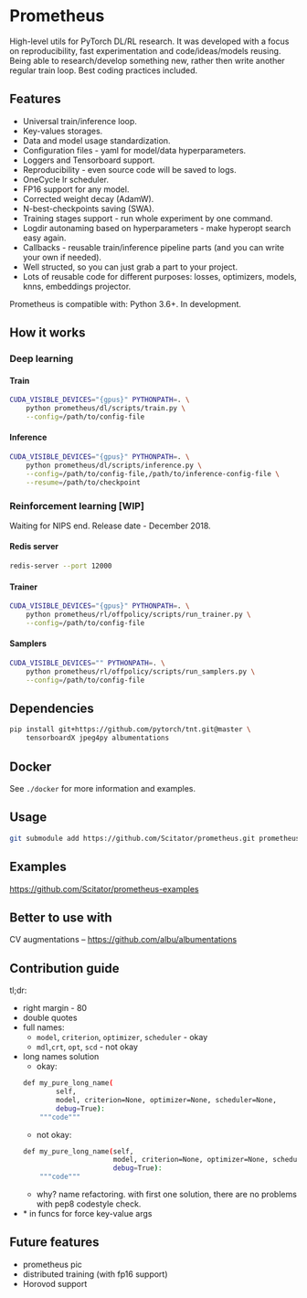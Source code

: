 # Prometheus
High-level utils for PyTorch DL/RL research.
It was developed with a focus on reproducibility, fast experimentation and code/ideas/models reusing.
Being able to research/develop something new, rather then write another regular train loop.
Best coding practices included.

## Features

- Universal train/inference loop.
- Key-values storages.
- Data and model usage standardization.
- Configuration files - yaml for model/data hyperparameters.
- Loggers and Tensorboard support.
- Reproducibility - even source code will be saved to logs.
- OneCycle lr scheduler.
- FP16 support for any model.
- Corrected weight decay (AdamW).
- N-best-checkpoints saving (SWA).
- Training stages support - run whole experiment by one command.
- Logdir autonaming based on hyperparameters - make hyperopt search easy again.
- Callbacks - reusable train/inference pipeline parts (and you can write your own if needed).
- Well structed, so you can just grab a part to your project.
- Lots of reusable code for different purposes: losses, optimizers, models, knns, embeddings projector.

Prometheus is compatible with: Python 3.6+. In development.

## How it works

### Deep learning

#### Train
```bash
CUDA_VISIBLE_DEVICES="{gpus}" PYTHONPATH=. \
    python prometheus/dl/scripts/train.py \
    --config=/path/to/config-file
```

#### Inference
```bash
CUDA_VISIBLE_DEVICES="{gpus}" PYTHONPATH=. \
    python prometheus/dl/scripts/inference.py \
    --config=/path/to/config-file,/path/to/inference-config-file \
    --resume=/path/to/checkpoint
```


### Reinforcement learning [WIP]

Waiting for NIPS end. Release date - December 2018.

#### Redis server

```bash
redis-server --port 12000
```

#### Trainer

```bash
CUDA_VISIBLE_DEVICES="{gpus}" PYTHONPATH=. \
    python prometheus/rl/offpolicy/scripts/run_trainer.py \
    --config=/path/to/config-file
```

#### Samplers

```bash
CUDA_VISIBLE_DEVICES="" PYTHONPATH=. \
    python prometheus/rl/offpolicy/scripts/run_samplers.py \
    --config=/path/to/config-file
```

## Dependencies
```bash
pip install git+https://github.com/pytorch/tnt.git@master \
    tensorboardX jpeg4py albumentations
```


## Docker

See `./docker` for more information and examples.


## Usage
```bash
git submodule add https://github.com/Scitator/prometheus.git prometheus
```

## Examples

https://github.com/Scitator/prometheus-examples

## Better to use with

CV augmentations – https://github.com/albu/albumentations

## Contribution guide

tl;dr:
- right margin - 80
- double quotes
- full names: 
    - `model`, `criterion`, `optimizer`, `scheduler` - okay 
    - `mdl`,`crt`, `opt`, `scd` - not okay
- long names solution
    - okay:
    ```bash
    def my_pure_long_name(
            self,
            model, criterion=None, optimizer=None, scheduler=None,
            debug=True):
        """code"""
    ```
    - not okay:
    ```bash
    def my_pure_long_name(self,
                          model, criterion=None, optimizer=None, scheduler=None,
                          debug=True):
        """code"""
    ```
    - why? name refactoring. with first one solution, 
            there are no problems with pep8 codestyle check.
- \* in funcs for force key-value args


## Future features

- prometheus pic
- distributed training (with fp16 support)
- Horovod support
